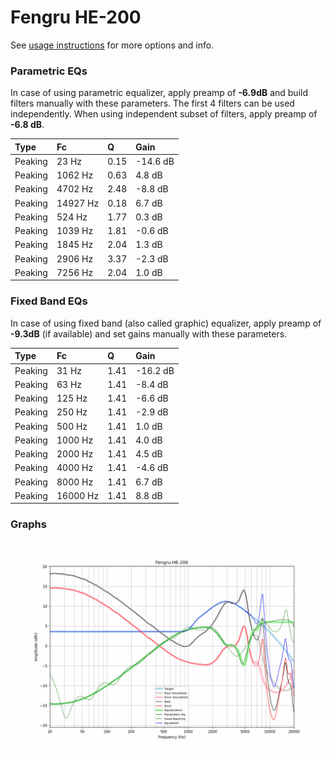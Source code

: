 # Fengru HE-200
See [usage instructions](https://github.com/jaakkopasanen/AutoEq#usage) for more options and info.

### Parametric EQs
In case of using parametric equalizer, apply preamp of **-6.9dB** and build filters manually
with these parameters. The first 4 filters can be used independently.
When using independent subset of filters, apply preamp of **-6.8 dB**.

| Type    | Fc       |    Q | Gain     |
|:--------|:---------|:-----|:---------|
| Peaking | 23 Hz    | 0.15 | -14.6 dB |
| Peaking | 1062 Hz  | 0.63 | 4.8 dB   |
| Peaking | 4702 Hz  | 2.48 | -8.8 dB  |
| Peaking | 14927 Hz | 0.18 | 6.7 dB   |
| Peaking | 524 Hz   | 1.77 | 0.3 dB   |
| Peaking | 1039 Hz  | 1.81 | -0.6 dB  |
| Peaking | 1845 Hz  | 2.04 | 1.3 dB   |
| Peaking | 2906 Hz  | 3.37 | -2.3 dB  |
| Peaking | 7256 Hz  | 2.04 | 1.0 dB   |

### Fixed Band EQs
In case of using fixed band (also called graphic) equalizer, apply preamp of **-9.3dB**
(if available) and set gains manually with these parameters.

| Type    | Fc       |    Q | Gain     |
|:--------|:---------|:-----|:---------|
| Peaking | 31 Hz    | 1.41 | -16.2 dB |
| Peaking | 63 Hz    | 1.41 | -8.4 dB  |
| Peaking | 125 Hz   | 1.41 | -6.6 dB  |
| Peaking | 250 Hz   | 1.41 | -2.9 dB  |
| Peaking | 500 Hz   | 1.41 | 1.0 dB   |
| Peaking | 1000 Hz  | 1.41 | 4.0 dB   |
| Peaking | 2000 Hz  | 1.41 | 4.5 dB   |
| Peaking | 4000 Hz  | 1.41 | -4.6 dB  |
| Peaking | 8000 Hz  | 1.41 | 6.7 dB   |
| Peaking | 16000 Hz | 1.41 | 8.8 dB   |

### Graphs
![](./Fengru%20HE-200.png)